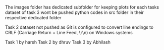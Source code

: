 The images folder has dedicated subfolder for keeping plots for each tasks
dataset of task 3 wont be pushed
python codes in src folder in their respective dedicated folder


Task 2 dataset not pushed as Git is configured to convert line endings to CRLF (Carriage Return + Line Feed, \r\n) on Windows systems

Task 1 by harsh
Task 2 by dhruv
Task 3 by Abhilash
